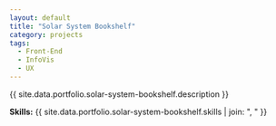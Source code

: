 ```yaml
---
layout: default
title: "Solar System Bookshelf"
category: projects
tags:
  - Front-End
  - InfoVis
  - UX
---
```


{{ site.data.portfolio.solar-system-bookshelf.description }}

**Skills:** {{ site.data.portfolio.solar-system-bookshelf.skills | join: ", " }}
